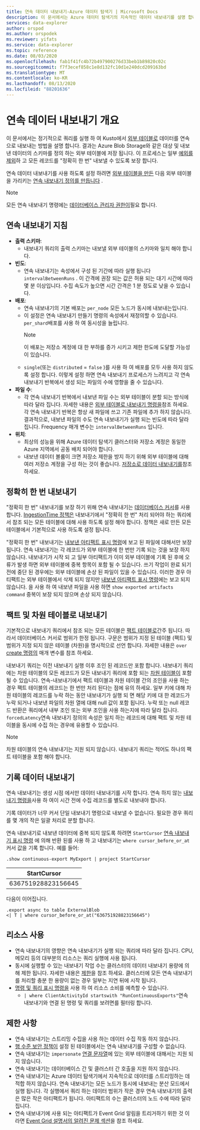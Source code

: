 ```yaml
---
title: 연속 데이터 내보내기-Azure 데이터 탐색기 | Microsoft Docs
description: 이 문서에서는 Azure 데이터 탐색기의 지속적인 데이터 내보내기를 설명 합니다.
services: data-explorer
author: orspod
ms.author: orspodek
ms.reviewer: yifats
ms.service: data-explorer
ms.topic: reference
ms.date: 08/03/2020
ms.openlocfilehash: fab1f41fc4b72b497900276d33beb1b89820c02c
ms.sourcegitcommit: f7f3ecef858c1e8d132fc10d1e240dcd209163bd
ms.translationtype: MT
ms.contentlocale: ko-KR
ms.lasthandoff: 08/13/2020
ms.locfileid: "88201636"
---
```

# <a name="continuous-data-export-overview"></a>연속 데이터 내보내기 개요

이 문서에서는 정기적으로 쿼리를 실행 하 여 Kusto에서 [외부 테이블로](../externaltables.md) 데이터를 연속으로 내보내는 방법을 설명 합니다. 결과는 Azure Blob Storage와 같은 대상 및 내보낸 데이터의 스키마를 정의 하는 외부 테이블에 저장 됩니다. 이 프로세스는 일부 [예외를 제외](#exactly-once-export)하 고 모든 레코드를 "정확히 한 번" 내보낼 수 있도록 보장 합니다. 

연속 데이터 내보내기를 사용 하도록 설정 하려면 [외부 테이블을 만든](../external-tables-azurestorage-azuredatalake.md#create-or-alter-external-table) 다음 외부 테이블을 가리키는 [연속 내보내기 정의를 만듭니다](create-alter-continuous.md) . 

> [!NOTE]
> 모든 연속 내보내기 명령에는 [데이터베이스 관리자 권한이](../access-control/role-based-authorization.md)필요 합니다.

## <a name="continuous-export-guidelines"></a>연속 내보내기 지침

* **출력 스키마**:
  * 내보내기 쿼리의 출력 스키마는 내보낼 외부 테이블의 스키마와 일치 해야 합니다. 
* **빈도**:
  * 연속 내보내기는 속성에서 구성 된 기간에 따라 실행 됩니다 `intervalBetweenRuns` . 이 간격에 권장 되는 값은 허용 되는 대기 시간에 따라 몇 분 이상입니다. 수집 속도가 높으면 시간 간격은 1 분 정도로 낮을 수 있습니다.
* **배포**:
  * 연속 내보내기의 기본 배포는 `per_node` 모든 노드가 동시에 내보내는입니다. 
  * 이 설정은 연속 내보내기 만들기 명령의 속성에서 재정의할 수 있습니다. `per_shard`배포를 사용 하 여 동시성을 늘립니다.
    > [!NOTE]
    > 이 배포는 저장소 계정에 대 한 부하를 증가 시키고 제한 한도에 도달할 가능성이 있습니다. 
  * `single`(또는 `distributed` = `false` )를 사용 하 여 배포를 모두 사용 하지 않도록 설정 합니다. 이렇게 설정 하면 연속 내보내기 프로세스가 느려지고 각 연속 내보내기 반복에서 생성 되는 파일의 수에 영향을 줄 수 있습니다. 
* **파일 수**:
  * 각 연속 내보내기 반복에서 내보낸 파일 수는 외부 테이블이 분할 되는 방식에 따라 달라 집니다. 자세한 내용은 [외부 테이블로 내보내기 명령을](export-data-to-an-external-table.md#number-of-files)참조 하세요. 각 연속 내보내기 반복은 항상 새 파일에 쓰고 기존 파일에 추가 하지 않습니다. 결과적으로, 내보낸 파일의 수도 연속 내보내기가 실행 되는 빈도에 따라 달라 집니다. Frequency 매개 변수는 `intervalBetweenRuns` 입니다.
* **위치**:
  * 최상의 성능을 위해 Azure 데이터 탐색기 클러스터와 저장소 계정은 동일한 Azure 지역에서 공동 배치 되어야 합니다.
  * 내보낸 데이터 볼륨이 크면 저장소 제한을 방지 하기 위해 외부 테이블에 대해 여러 저장소 계정을 구성 하는 것이 좋습니다. [저장소로 데이터 내보내기를](export-data-to-storage.md#known-issues)참조 하세요.

## <a name="exactly-once-export"></a>정확히 한 번 내보내기

"정확히 한 번" 내보내기를 보장 하기 위해 연속 내보내기는 [데이터베이스 커서](../databasecursor.md)를 사용 합니다. [IngestionTime 정책은](../ingestiontime-policy.md) 내보내기에서 "정확히 한 번" 처리 되어야 하는 쿼리에서 참조 되는 모든 테이블에 대해 사용 하도록 설정 해야 합니다. 정책은 새로 만든 모든 테이블에서 기본적으로 사용 하도록 설정 됩니다.

"정확히 한 번" 내보내기는 [내보낸 아티팩트 표시 명령](show-continuous-artifacts.md)에 보고 된 파일에 대해서만 보장 됩니다. 연속 내보내기는 각 레코드가 외부 테이블에 한 번만 기록 되는 것을 보장 하지 않습니다. 내보내기가 시작 되 고 일부 아티팩트가 이미 외부 테이블에 기록 된 후에 오류가 발생 하면 외부 테이블에 중복 항목이 포함 될 수 있습니다. 쓰기 작업이 완료 되기 전에 중단 된 경우에는 외부 테이블에 손상 된 파일이 있을 수 있습니다. 이러한 경우 아티팩트는 외부 테이블에서 삭제 되지 않지만 [내보낸 아티팩트 표시 명령](show-continuous-artifacts.md)에는 보고 되지 않습니다. 을 사용 하 여 내보낸 파일을 사용 하면 `show exported artifacts command` 중복이 보장 되지 않으며 손상 되지 않습니다.

## <a name="export-to-fact-and-dimension-tables"></a>팩트 및 차원 테이블로 내보내기

기본적으로 내보내기 쿼리에서 참조 되는 모든 테이블은 [팩트 테이블로](../../concepts/fact-and-dimension-tables.md)간주 됩니다. 따라서 데이터베이스 커서로 범위가 한정 됩니다. 구문은 범위가 지정 된 테이블 (팩트) 및 범위가 지정 되지 않은 테이블 (차원)을 명시적으로 선언 합니다. 자세한 내용은 `over` [create 명령의](create-alter-continuous.md) 매개 변수를 참조 하세요.

내보내기 쿼리는 이전 내보내기 실행 이후 조인 된 레코드만 포함 합니다. 내보내기 쿼리에는 차원 테이블의 모든 레코드가 모든 내보내기 쿼리에 포함 되는 [차원 테이블이](../../concepts/fact-and-dimension-tables.md) 포함 될 수 있습니다. 연속-내보내기에서 팩트 테이블과 차원 테이블 간의 조인을 사용 하는 경우 팩트 테이블의 레코드는 한 번만 처리 된다는 점에 유의 하세요. 일부 키에 대해 차원 테이블의 레코드를 누락 하는 동안 내보내기가 실행 되 면 해당 키에 대 한 레코드가 누락 되거나 내보낸 파일의 차원 열에 대해 null 값이 포함 됩니다. 누락 또는 null 레코드 반환은 쿼리에서 내부 조인 또는 외부 조인을 사용 하는지에 따라 달라 집니다. `forcedLatency`연속 내보내기 정의의 속성은 일치 하는 레코드에 대해 팩트 및 차원 테이블을 동시에 수집 하는 경우에 유용할 수 있습니다.

> [!NOTE]
> 차원 테이블의 연속 내보내기는 지원 되지 않습니다. 내보내기 쿼리는 적어도 하나의 팩트 테이블을 포함 해야 합니다.

## <a name="exporting-historical-data"></a>기록 데이터 내보내기

연속 내보내기는 생성 시점 에서만 데이터 내보내기를 시작 합니다. 연속 하지 않는 [내보내기 명령을](export-data-to-an-external-table.md)사용 하 여이 시간 전에 수집 레코드를 별도로 내보내야 합니다. 

기록 데이터가 너무 커서 단일 내보내기 명령으로 내보낼 수 없습니다. 필요한 경우 쿼리를 몇 개의 작은 일괄 처리로 분할 합니다. 

연속 내보내기로 내보낸 데이터에 중복 되지 않도록 하려면 `StartCursor` [연속 내보내기 표시 명령](show-continuous-export.md) 에 의해 반환 된를 사용 하 고 내보내기는 `where cursor_before_or_at` 커서 값을 기록 합니다. 예를 들어:

```kusto
.show continuous-export MyExport | project StartCursor
```

| StartCursor        |
|--------------------|
| 636751928823156645 |

다음이 이어집니다. 

```kusto
.export async to table ExternalBlob
<| T | where cursor_before_or_at("636751928823156645")
```

## <a name="resource-consumption"></a>리소스 사용

* 연속 내보내기의 영향은 연속 내보내기가 실행 되는 쿼리에 따라 달라 집니다. CPU, 메모리 등의 대부분의 리소스는 쿼리 실행에 사용 됩니다. 
* 동시에 실행할 수 있는 내보내기 작업 수는 클러스터의 데이터 내보내기 용량에 의해 제한 됩니다. 자세한 내용은 [제한](../../management/capacitypolicy.md#throttling)을 참조 하세요. 클러스터에 모든 연속 내보내기를 처리할 충분 한 용량이 없는 경우 일부는 지연 뒤에 시작 됩니다.
* [명령 및 쿼리 표시 명령을](../commands-and-queries.md) 사용 하 여 리소스 소비를 예측할 수 있습니다. 
  * `| where ClientActivityId startswith "RunContinuousExports"`연속 내보내기와 연결 된 명령 및 쿼리를 보려면를 필터링 합니다.

## <a name="limitations"></a>제한 사항

* 연속 내보내기는 스트리밍 수집을 사용 하는 데이터 수집 작동 하지 않습니다. 
* [행 수준 보안 정책이](../../management/rowlevelsecuritypolicy.md) 설정 된 테이블에서는 연속 내보내기를 구성할 수 없습니다.
* 연속 내보내기는 `impersonate` [연결 문자열](../../api/connection-strings/storage.md)에 있는 외부 테이블에 대해서는 지원 되지 않습니다.
* 연속 내보내기는 데이터베이스 간 및 클러스터 간 호출을 지원 하지 않습니다.
* 연속 내보내기는 Azure 데이터 탐색기에서 지속적으로 데이터를 스트리밍하는 데 적합 하지 않습니다. 연속 내보내기는 모든 노드가 동시에 내보내는 분산 모드에서 실행 됩니다. 각 실행에서 쿼리 하는 데이터 범위가 작은 경우 연속 내보내기의 출력은 많은 작은 아티팩트가 됩니다. 아티팩트의 수는 클러스터의 노드 수에 따라 달라 집니다.
* 연속 내보내기에 사용 되는 아티팩트가 Event Grid 알림을 트리거하기 위한 것 이라면 [Event Grid 설명서의 알려진 문제 섹션](../../../ingest-data-event-grid-overview.md#known-event-grid-issues)을 참조 하세요.
 